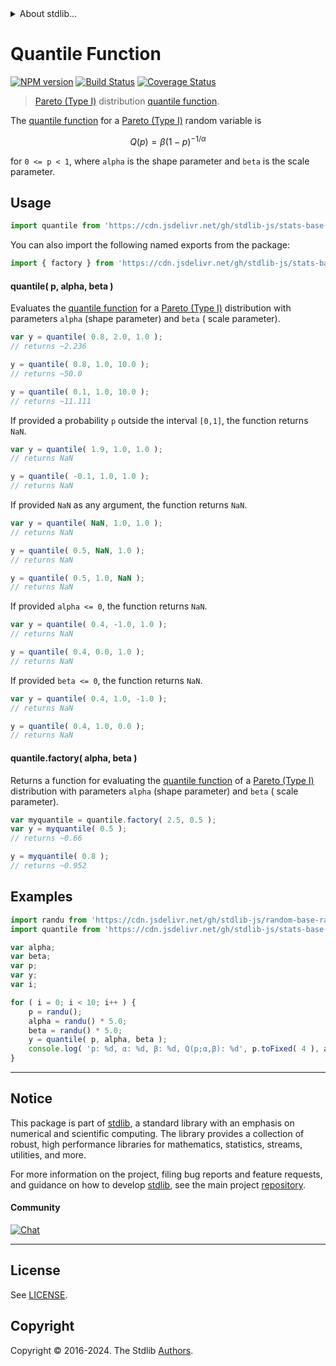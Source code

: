 <!--

@license Apache-2.0

Copyright (c) 2018 The Stdlib Authors.

Licensed under the Apache License, Version 2.0 (the "License");
you may not use this file except in compliance with the License.
You may obtain a copy of the License at

   http://www.apache.org/licenses/LICENSE-2.0

Unless required by applicable law or agreed to in writing, software
distributed under the License is distributed on an "AS IS" BASIS,
WITHOUT WARRANTIES OR CONDITIONS OF ANY KIND, either express or implied.
See the License for the specific language governing permissions and
limitations under the License.

-->


<details>
  <summary>
    About stdlib...
  </summary>
  <p>We believe in a future in which the web is a preferred environment for numerical computation. To help realize this future, we've built stdlib. stdlib is a standard library, with an emphasis on numerical and scientific computation, written in JavaScript (and C) for execution in browsers and in Node.js.</p>
  <p>The library is fully decomposable, being architected in such a way that you can swap out and mix and match APIs and functionality to cater to your exact preferences and use cases.</p>
  <p>When you use stdlib, you can be absolutely certain that you are using the most thorough, rigorous, well-written, studied, documented, tested, measured, and high-quality code out there.</p>
  <p>To join us in bringing numerical computing to the web, get started by checking us out on <a href="https://github.com/stdlib-js/stdlib">GitHub</a>, and please consider <a href="https://opencollective.com/stdlib">financially supporting stdlib</a>. We greatly appreciate your continued support!</p>
</details>

# Quantile Function

[![NPM version][npm-image]][npm-url] [![Build Status][test-image]][test-url] [![Coverage Status][coverage-image]][coverage-url] <!-- [![dependencies][dependencies-image]][dependencies-url] -->

> [Pareto (Type I)][pareto-distribution] distribution [quantile function][quantile-function].

<section class="intro">

The [quantile function][quantile-function] for a [Pareto (Type I)][pareto-distribution] random variable is

<!-- <equation class="equation" label="eq:pareto_type1_quantile_function" align="center" raw="Q(p) = \beta \left( 1 - p \right)^{- 1 / \alpha }" alt="Quantile function for a Pareto (Type I) distribution."> -->

```math
Q(p) = \beta \left( 1 - p \right)^{- 1 / \alpha }
```

<!-- <div class="equation" align="center" data-raw-text="Q(p) = \beta \left( 1 - p \right)^{- 1 / \alpha }" data-equation="eq:pareto_type1_quantile_function">
    <img src="https://cdn.jsdelivr.net/gh/stdlib-js/stdlib@591cf9d5c3a0cd3c1ceec961e5c49d73a68374cb/lib/node_modules/@stdlib/stats/base/dists/pareto-type1/quantile/docs/img/equation_pareto_type1_quantile_function.svg" alt="Quantile function for a Pareto (Type I) distribution.">
    <br>
</div> -->

<!-- </equation> -->

for `0 <= p < 1`, where `alpha` is the shape parameter and `beta` is the scale parameter.

</section>

<!-- /.intro -->



<section class="usage">

## Usage

```javascript
import quantile from 'https://cdn.jsdelivr.net/gh/stdlib-js/stats-base-dists-pareto-type1-quantile@deno/mod.js';
```

You can also import the following named exports from the package:

```javascript
import { factory } from 'https://cdn.jsdelivr.net/gh/stdlib-js/stats-base-dists-pareto-type1-quantile@deno/mod.js';
```

#### quantile( p, alpha, beta )

Evaluates the [quantile function][quantile-function] for a [Pareto (Type I)][pareto-distribution] distribution with parameters `alpha` (shape parameter) and `beta` ( scale parameter).

```javascript
var y = quantile( 0.8, 2.0, 1.0 );
// returns ~2.236

y = quantile( 0.8, 1.0, 10.0 );
// returns ~50.0

y = quantile( 0.1, 1.0, 10.0 );
// returns ~11.111
```

If provided a probability `p` outside the interval `[0,1]`, the function returns `NaN`.

```javascript
var y = quantile( 1.9, 1.0, 1.0 );
// returns NaN

y = quantile( -0.1, 1.0, 1.0 );
// returns NaN
```

If provided `NaN` as any argument, the function returns `NaN`.

```javascript
var y = quantile( NaN, 1.0, 1.0 );
// returns NaN

y = quantile( 0.5, NaN, 1.0 );
// returns NaN

y = quantile( 0.5, 1.0, NaN );
// returns NaN
```

If provided `alpha <= 0`, the function returns `NaN`.

```javascript
var y = quantile( 0.4, -1.0, 1.0 );
// returns NaN

y = quantile( 0.4, 0.0, 1.0 );
// returns NaN
```

If provided `beta <= 0`, the function returns `NaN`.

```javascript
var y = quantile( 0.4, 1.0, -1.0 );
// returns NaN

y = quantile( 0.4, 1.0, 0.0 );
// returns NaN
```

#### quantile.factory( alpha, beta )

Returns a function for evaluating the [quantile function][quantile-function] of a [Pareto (Type I)][pareto-distribution] distribution with parameters `alpha` (shape parameter) and `beta` ( scale parameter).

```javascript
var myquantile = quantile.factory( 2.5, 0.5 );
var y = myquantile( 0.5 );
// returns ~0.66

y = myquantile( 0.8 );
// returns ~0.952
```

</section>

<!-- /.usage -->

<section class="examples">

## Examples

<!-- eslint no-undef: "error" -->

```javascript
import randu from 'https://cdn.jsdelivr.net/gh/stdlib-js/random-base-randu@deno/mod.js';
import quantile from 'https://cdn.jsdelivr.net/gh/stdlib-js/stats-base-dists-pareto-type1-quantile@deno/mod.js';

var alpha;
var beta;
var p;
var y;
var i;

for ( i = 0; i < 10; i++ ) {
    p = randu();
    alpha = randu() * 5.0;
    beta = randu() * 5.0;
    y = quantile( p, alpha, beta );
    console.log( 'p: %d, α: %d, β: %d, Q(p;α,β): %d', p.toFixed( 4 ), alpha.toFixed( 4 ), beta.toFixed( 4 ), y.toFixed( 4 ) );
}
```

</section>

<!-- /.examples -->

<!-- Section for related `stdlib` packages. Do not manually edit this section, as it is automatically populated. -->

<section class="related">

</section>

<!-- /.related -->

<!-- Section for all links. Make sure to keep an empty line after the `section` element and another before the `/section` close. -->


<section class="main-repo" >

* * *

## Notice

This package is part of [stdlib][stdlib], a standard library with an emphasis on numerical and scientific computing. The library provides a collection of robust, high performance libraries for mathematics, statistics, streams, utilities, and more.

For more information on the project, filing bug reports and feature requests, and guidance on how to develop [stdlib][stdlib], see the main project [repository][stdlib].

#### Community

[![Chat][chat-image]][chat-url]

---

## License

See [LICENSE][stdlib-license].


## Copyright

Copyright &copy; 2016-2024. The Stdlib [Authors][stdlib-authors].

</section>

<!-- /.stdlib -->

<!-- Section for all links. Make sure to keep an empty line after the `section` element and another before the `/section` close. -->

<section class="links">

[npm-image]: http://img.shields.io/npm/v/@stdlib/stats-base-dists-pareto-type1-quantile.svg
[npm-url]: https://npmjs.org/package/@stdlib/stats-base-dists-pareto-type1-quantile

[test-image]: https://github.com/stdlib-js/stats-base-dists-pareto-type1-quantile/actions/workflows/test.yml/badge.svg?branch=main
[test-url]: https://github.com/stdlib-js/stats-base-dists-pareto-type1-quantile/actions/workflows/test.yml?query=branch:main

[coverage-image]: https://img.shields.io/codecov/c/github/stdlib-js/stats-base-dists-pareto-type1-quantile/main.svg
[coverage-url]: https://codecov.io/github/stdlib-js/stats-base-dists-pareto-type1-quantile?branch=main

<!--

[dependencies-image]: https://img.shields.io/david/stdlib-js/stats-base-dists-pareto-type1-quantile.svg
[dependencies-url]: https://david-dm.org/stdlib-js/stats-base-dists-pareto-type1-quantile/main

-->

[chat-image]: https://img.shields.io/gitter/room/stdlib-js/stdlib.svg
[chat-url]: https://app.gitter.im/#/room/#stdlib-js_stdlib:gitter.im

[stdlib]: https://github.com/stdlib-js/stdlib

[stdlib-authors]: https://github.com/stdlib-js/stdlib/graphs/contributors

[umd]: https://github.com/umdjs/umd
[es-module]: https://developer.mozilla.org/en-US/docs/Web/JavaScript/Guide/Modules

[deno-url]: https://github.com/stdlib-js/stats-base-dists-pareto-type1-quantile/tree/deno
[deno-readme]: https://github.com/stdlib-js/stats-base-dists-pareto-type1-quantile/blob/deno/README.md
[umd-url]: https://github.com/stdlib-js/stats-base-dists-pareto-type1-quantile/tree/umd
[umd-readme]: https://github.com/stdlib-js/stats-base-dists-pareto-type1-quantile/blob/umd/README.md
[esm-url]: https://github.com/stdlib-js/stats-base-dists-pareto-type1-quantile/tree/esm
[esm-readme]: https://github.com/stdlib-js/stats-base-dists-pareto-type1-quantile/blob/esm/README.md
[branches-url]: https://github.com/stdlib-js/stats-base-dists-pareto-type1-quantile/blob/main/branches.md

[stdlib-license]: https://raw.githubusercontent.com/stdlib-js/stats-base-dists-pareto-type1-quantile/main/LICENSE

[pareto-distribution]: https://en.wikipedia.org/wiki/Pareto_distribution

[quantile-function]: https://en.wikipedia.org/wiki/Quantile_function

</section>

<!-- /.links -->
